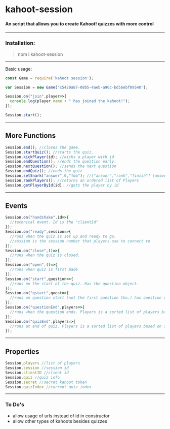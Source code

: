 # kahoot-session
#### An script that allows you to create Kahoot! quizzes with more control
---
### Installation:
> npm i kahoot-session

---
Basic usage:

```javascript
const Game = require('kahoot session');

var Session = new Game('c5429a87-08b5-4aeb-a90c-bd56ebf09540');

Session.on("join",player=>{
  console.log(player.name + " has joined the kahoot!");
});

Session.start();
```
---
## More Functions
```js
Session.end(); //closes the game.
Session.startQuiz(); //starts the quiz.
Session.kickPlayer(id); //kicks a player with id
Session.endQuestion(); //ends the question early.
Session.nextQuestion(); //sends the next question
Session.endQuiz(); //ends the quiz
Session.setSnark("answer",0,"foo"); //["answer","rank","finish"] (answer is the text when answering questions, rank is the ranking text, and finish is the secondary ranking text) [index/array] (index/array is the text to replace) [text] (value to set item.)
Session.rankPlayers(); //returns an ordered list of Players
Session.getPlayerById(id); //gets the player by id
```
---
## Events
```js
Session.on("handshake",id=>{
  //technical event. Id is the "clientId"
});
Session.on("ready",session=>{
  //runs when the quiz is set up and ready to go.
  //session is the session number that players use to connect to
});
Session.on("close",()=>{
  //runs when the quiz is closed.
});
Session.on("open",()=>{
  //runs when quiz is first made
});
Session.on("start",question=>{
  //runs on the start of the quiz. Has the question object.
});
Session.on("qstart",quest=>{
  //runs on question start (not the first question tho.) has question object
});
Session.on("questionEnd",players=>{
  //runs when the question ends. Players is a sorted list of players based on score
});
Session.on("quizEnd",players=>{
  //runs at end of quiz. Players is a sorted list of players based on score
});
```
---
## Properties
```js
Session.players //list of players
Session.session //session id
Session.clientID //client id
Session.quiz //quiz info
Session.secret //secret kahoot token
Session.quizIndex //current quiz index
```
---
### To Do's
- allow usage of urls instead of id in constructor
- allow other types of kahoots besides quizzes
